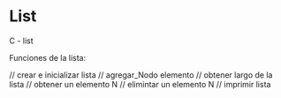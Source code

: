 # List
C - list

Funciones de la lista: 

// crear e inicializar lista
// agregar_Nodo elemento
// obtener largo de la lista
// obtener un elemento N
// elimintar un elemento N
// imprimir lista
